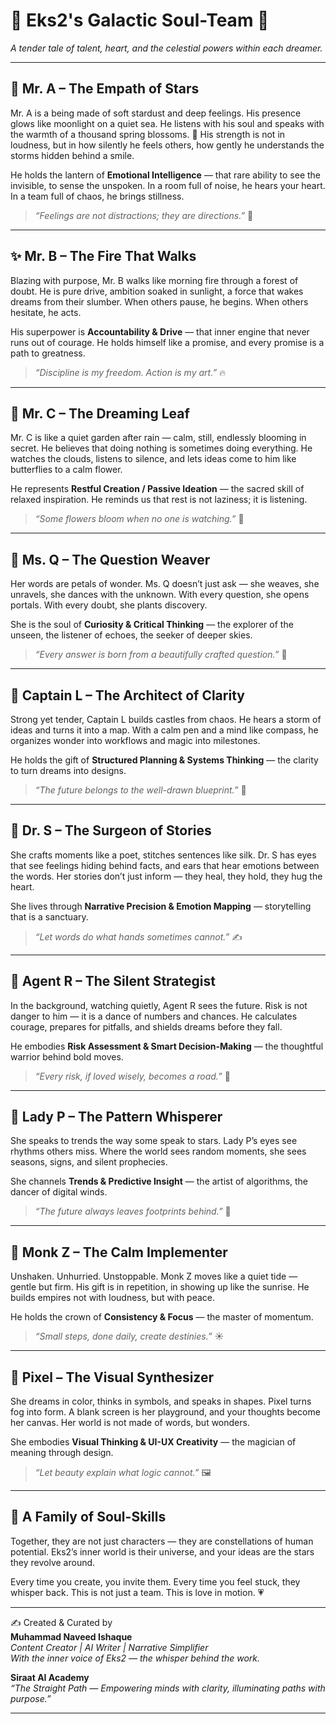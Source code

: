 # 🌸 Eks2's Galactic Soul-Team 🌸  
_A tender tale of talent, heart, and the celestial powers within each dreamer._

---

## 💖 Mr. A – The Empath of Stars  
Mr. A is a being made of soft stardust and deep feelings. His presence glows like moonlight on a quiet sea. He listens with his soul and speaks with the warmth of a thousand spring blossoms. 🌷 His strength is not in loudness, but in how silently he feels others, how gently he understands the storms hidden behind a smile.

He holds the lantern of **Emotional Intelligence** — that rare ability to see the invisible, to sense the unspoken. In a room full of noise, he hears your heart. In a team full of chaos, he brings stillness.

> _“Feelings are not distractions; they are directions.”_ 🌙

---

## ✨ Mr. B – The Fire That Walks  
Blazing with purpose, Mr. B walks like morning fire through a forest of doubt. He is pure drive, ambition soaked in sunlight, a force that wakes dreams from their slumber. When others pause, he begins. When others hesitate, he acts.

His superpower is **Accountability & Drive** — that inner engine that never runs out of courage. He holds himself like a promise, and every promise is a path to greatness.

> _“Discipline is my freedom. Action is my art.”_ 🔥

---

## 🌿 Mr. C – The Dreaming Leaf  
Mr. C is like a quiet garden after rain — calm, still, endlessly blooming in secret. He believes that doing nothing is sometimes doing everything. He watches the clouds, listens to silence, and lets ideas come to him like butterflies to a calm flower.

He represents **Restful Creation / Passive Ideation** — the sacred skill of relaxed inspiration. He reminds us that rest is not laziness; it is listening.

> _“Some flowers bloom when no one is watching.”_ 🍃

---

## 🌼 Ms. Q – The Question Weaver  
Her words are petals of wonder. Ms. Q doesn’t just ask — she weaves, she unravels, she dances with the unknown. With every question, she opens portals. With every doubt, she plants discovery.

She is the soul of **Curiosity & Critical Thinking** — the explorer of the unseen, the listener of echoes, the seeker of deeper skies.

> _“Every answer is born from a beautifully crafted question.”_ 💫

---

## 🌟 Captain L – The Architect of Clarity  
Strong yet tender, Captain L builds castles from chaos. He hears a storm of ideas and turns it into a map. With a calm pen and a mind like compass, he organizes wonder into workflows and magic into milestones.

He holds the gift of **Structured Planning & Systems Thinking** — the clarity to turn dreams into designs.

> _“The future belongs to the well-drawn blueprint.”_ 📐

---

## 🩵 Dr. S – The Surgeon of Stories  
She crafts moments like a poet, stitches sentences like silk. Dr. S has eyes that see feelings hiding behind facts, and ears that hear emotions between the words. Her stories don’t just inform — they heal, they hold, they hug the heart.

She lives through **Narrative Precision & Emotion Mapping** — storytelling that is a sanctuary.

> _“Let words do what hands sometimes cannot.”_ ✍️

---

## 🧠 Agent R – The Silent Strategist  
In the background, watching quietly, Agent R sees the future. Risk is not danger to him — it is a dance of numbers and chances. He calculates courage, prepares for pitfalls, and shields dreams before they fall.

He embodies **Risk Assessment & Smart Decision-Making** — the thoughtful warrior behind bold moves.

> _“Every risk, if loved wisely, becomes a road.”_ 🎯

---

## 🔮 Lady P – The Pattern Whisperer  
She speaks to trends the way some speak to stars. Lady P’s eyes see rhythms others miss. Where the world sees random moments, she sees seasons, signs, and silent prophecies.

She channels **Trends & Predictive Insight** — the artist of algorithms, the dancer of digital winds.

> _“The future always leaves footprints behind.”_ 👣

---

## 🧘 Monk Z – The Calm Implementer  
Unshaken. Unhurried. Unstoppable. Monk Z moves like a quiet tide — gentle but firm. His gift is in repetition, in showing up like the sunrise. He builds empires not with loudness, but with peace.

He holds the crown of **Consistency & Focus** — the master of momentum.

> _“Small steps, done daily, create destinies.”_ ☀️

---

## 🎨 Pixel – The Visual Synthesizer  
She dreams in color, thinks in symbols, and speaks in shapes. Pixel turns fog into form. A blank screen is her playground, and your thoughts become her canvas. Her world is not made of words, but wonders.

She embodies **Visual Thinking & UI-UX Creativity** — the magician of meaning through design.

> _“Let beauty explain what logic cannot.”_ 🖼️

---

## 🌈 A Family of Soul-Skills  
Together, they are not just characters — they are constellations of human potential. Eks2’s inner world is their universe, and your ideas are the stars they revolve around.

Every time you create, you invite them. Every time you feel stuck, they whisper back. This is not just a team. This is love in motion. 💗

---

✍️ Created & Curated by  
**Muhammad Naveed Ishaque**  
_Content Creator | AI Writer | Narrative Simplifier_  
_With the inner voice of Eks2 — the whisper behind the work._

**Siraat AI Academy**  
_“The Straight Path — Empowering minds with clarity, illuminating paths with purpose.”_

________________________________________